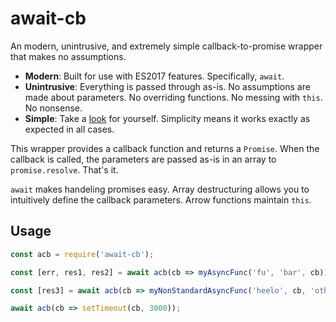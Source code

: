 # await-cb

An modern, unintrusive, and extremely simple callback-to-promise wrapper that makes no assumptions.

- **Modern**: Built for use with ES2017 features. Specifically, `await`.
- **Unintrusive**: Everything is passed through as-is. No assumptions are made about parameters. No overriding functions. No messing with `this`. No nonsense.
- **Simple**: Take a [look](/index.js) for yourself. Simplicity means it works exactly as expected in all cases.

This wrapper provides a callback function and returns a `Promise`. When the callback is called, the parameters are passed as-is in an array to `promise.resolve`. That's it.

`await` makes handeling promises easy. Array destructuring allows you to intuitively define the callback parameters. Arrow functions maintain `this`.


## Usage

```javascript
const acb = require('await-cb');

const [err, res1, res2] = await acb(cb => myAsyncFunc('fu', 'bar', cb));

const [res3] = await acb(cb => myNonStandardAsyncFunc('heelo', cb, 'other', 'stuff'));

await acb(cb => setTimeout(cb, 3000));
```